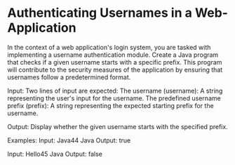 # Authenticating Usernames in a Web-Application
In the context of a web application's login system, you are tasked with implementing a username authentication module. Create a Java program that checks if a given username starts with a specific prefix. This program will contribute to the security measures of the application by ensuring that usernames follow a predetermined format.

Input:
Two lines of input are expected:
The username (username): A string representing the user's input for the username.
The predefined username prefix (prefix): A string representing the expected starting prefix for the username.

Output:
Display whether the given username starts with the specified prefix.

Examples:
Input:  Java44
 		    Java
Output: true

Input:  Hello45
		    Java
Output: false	
